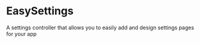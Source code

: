 # EasySettings
A settings controller that allows you to easily add and design settings pages for your app
